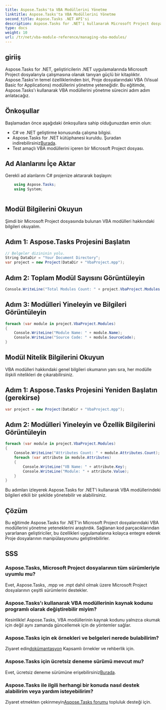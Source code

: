 ```yaml
---
title: Aspose.Tasks'ta VBA Modüllerini Yönetme
linktitle: Aspose.Tasks'ta VBA Modüllerini Yönetme
second_title: Aspose.Tasks .NET API'si
description: Aspose.Tasks for .NET'i kullanarak Microsoft Project dosyalarındaki VBA modüllerini zahmetsizce yönetin. Adım adım kılavuzu keşfedin ve geliştirme iş akışınızı geliştirin.
type: docs
weight: 10
url: /tr/net/vba-module-reference/managing-vba-modules/
---
```

## giriiş
Aspose.Tasks for .NET, geliştiricilerin .NET uygulamalarında Microsoft Project dosyalarıyla çalışmasına olanak tanıyan güçlü bir kitaplıktır. Aspose.Tasks'ın temel özelliklerinden biri, Proje dosyalarındaki VBA (Visual Basic for Applications) modüllerini yönetme yeteneğidir. Bu eğitimde, Aspose.Tasks'ı kullanarak VBA modüllerini yönetme sürecini adım adım anlatacağız.
## Önkoşullar
Başlamadan önce aşağıdaki önkoşullara sahip olduğunuzdan emin olun:
- C# ve .NET geliştirme konusunda çalışma bilgisi.
-  Aspose.Tasks for .NET kütüphanesi kuruldu. Şuradan indirebilirsiniz[Burada](https://releases.aspose.com/tasks/net/).
- Test amaçlı VBA modüllerini içeren bir Microsoft Project dosyası.
## Ad Alanlarını İçe Aktar
Gerekli ad alanlarını C# projenize aktararak başlayın:
```csharp
    using Aspose.Tasks;
    using System;
    
```
## Modül Bilgilerini Okuyun
Şimdi bir Microsoft Project dosyasında bulunan VBA modülleri hakkındaki bilgileri okuyalım.
## Adım 1: Aspose.Tasks Projesini Başlatın
```csharp
// Belgeler dizininin yolu.
String DataDir = "Your Document Directory";
var project = new Project(DataDir + "VbaProject.mpp");
```
## Adım 2: Toplam Modül Sayısını Görüntüleyin
```csharp
Console.WriteLine("Total Modules Count: " + project.VbaProject.Modules.Count);
```
## Adım 3: Modülleri Yineleyin ve Bilgileri Görüntüleyin
```csharp
foreach (var module in project.VbaProject.Modules)
{
    Console.WriteLine("Module Name: " + module.Name);
    Console.WriteLine("Source Code: " + module.SourceCode);
}
```
## Modül Nitelik Bilgilerini Okuyun
VBA modülleri hakkındaki genel bilgileri okumanın yanı sıra, her modülle ilişkili nitelikleri de çıkarabilirsiniz.
## Adım 1: Aspose.Tasks Projesini Yeniden Başlatın (gerekirse)
```csharp
var project = new Project(DataDir + "VbaProject.mpp");
```
## Adım 2: Modülleri Yineleyin ve Özellik Bilgilerini Görüntüleyin
```csharp
foreach (var module in project.VbaProject.Modules)
{
    Console.WriteLine("Attributes Count: " + module.Attributes.Count);
    foreach (var attribute in module.Attributes)
    {
        Console.WriteLine("VB Name: " + attribute.Key);
        Console.WriteLine("Module: " + attribute.Value);
    }
}
```
Bu adımları izleyerek Aspose.Tasks for .NET'i kullanarak VBA modüllerindeki bilgileri etkili bir şekilde yönetebilir ve alabilirsiniz.
## Çözüm
Bu eğitimde Aspose.Tasks for .NET'in Microsoft Project dosyalarındaki VBA modüllerini yönetme yeteneklerini araştırdık. Sağlanan kod parçacıklarından yararlanan geliştiriciler, bu özellikleri uygulamalarına kolayca entegre ederek Proje dosyalarının manipülasyonunu geliştirebilirler.

## SSS
### Aspose.Tasks, Microsoft Project dosyalarının tüm sürümleriyle uyumlu mu?
Evet, Aspose.Tasks, .mpp ve .mpt dahil olmak üzere Microsoft Project dosyalarının çeşitli sürümlerini destekler.
### Aspose.Tasks'ı kullanarak VBA modüllerinin kaynak kodunu programlı olarak değiştirebilir miyim?
Kesinlikle! Aspose.Tasks, VBA modüllerinin kaynak kodunu yalnızca okumak için değil aynı zamanda güncellemek için de yöntemler sağlar.
### Aspose.Tasks için ek örnekleri ve belgeleri nerede bulabilirim?
 Ziyaret edin[dokümantasyon](https://reference.aspose.com/tasks/net/) Kapsamlı örnekler ve rehberlik için.
### Aspose.Tasks için ücretsiz deneme sürümü mevcut mu?
Evet, ücretsiz deneme sürümüne erişebilirsiniz[Burada](https://releases.aspose.com/).
### Aspose.Tasks ile ilgili herhangi bir konuda nasıl destek alabilirim veya yardım isteyebilirim?
Ziyaret etmekten çekinmeyin[Aspose.Tasks forumu](https://forum.aspose.com/c/tasks/15) topluluk desteği için.